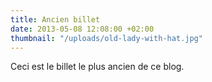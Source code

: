 ```yaml
---
title: Ancien billet
date: 2013-05-08 12:08:00 +02:00
thumbnail: "/uploads/old-lady-with-hat.jpg"
---
```


Ceci est le billet le plus ancien de ce blog.

